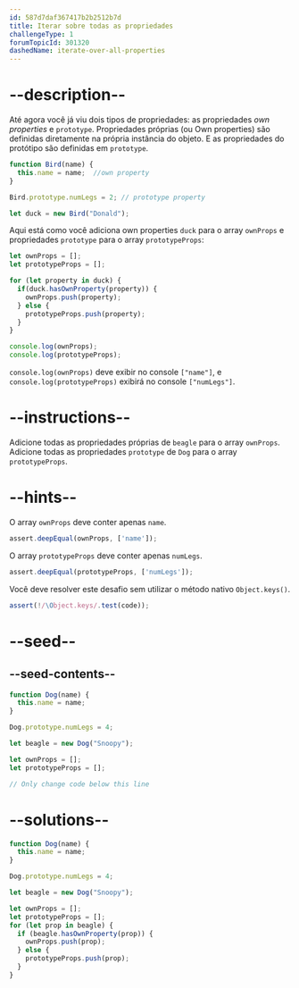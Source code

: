 ```yaml
---
id: 587d7daf367417b2b2512b7d
title: Iterar sobre todas as propriedades
challengeType: 1
forumTopicId: 301320
dashedName: iterate-over-all-properties
---
```


# --description--

Até agora você já viu dois tipos de propriedades: as propriedades <dfn>own properties</dfn> e `prototype`. Propriedades próprias (ou Own properties) são definidas diretamente na própria instância do objeto. E as propriedades do protótipo são definidas em `prototype`.

```js
function Bird(name) {
  this.name = name;  //own property
}

Bird.prototype.numLegs = 2; // prototype property

let duck = new Bird("Donald");
```

Aqui está como você adiciona own properties `duck` para o array `ownProps` e propriedades `prototype` para o array `prototypeProps`:

```js
let ownProps = [];
let prototypeProps = [];

for (let property in duck) {
  if(duck.hasOwnProperty(property)) {
    ownProps.push(property);
  } else {
    prototypeProps.push(property);
  }
}

console.log(ownProps);
console.log(prototypeProps);
```

`console.log(ownProps)` deve exibir no console `["name"]`, e `console.log(prototypeProps)` exibirá no console `["numLegs"]`.

# --instructions--

Adicione todas as propriedades próprias de `beagle` para o array `ownProps`. Adicione todas as propriedades `prototype` de `Dog` para o array `prototypeProps`.

# --hints--

O array `ownProps` deve conter apenas `name`.

```js
assert.deepEqual(ownProps, ['name']);
```

O array `prototypeProps` deve conter apenas `numLegs`.

```js
assert.deepEqual(prototypeProps, ['numLegs']);
```

Você deve resolver este desafio sem utilizar o método nativo `Object.keys()`.

```js
assert(!/\Object.keys/.test(code));
```

# --seed--

## --seed-contents--

```js
function Dog(name) {
  this.name = name;
}

Dog.prototype.numLegs = 4;

let beagle = new Dog("Snoopy");

let ownProps = [];
let prototypeProps = [];

// Only change code below this line
```

# --solutions--

```js
function Dog(name) {
  this.name = name;
}

Dog.prototype.numLegs = 4;

let beagle = new Dog("Snoopy");

let ownProps = [];
let prototypeProps = [];
for (let prop in beagle) {
  if (beagle.hasOwnProperty(prop)) {
    ownProps.push(prop);
  } else {
    prototypeProps.push(prop);
  }
}
```
